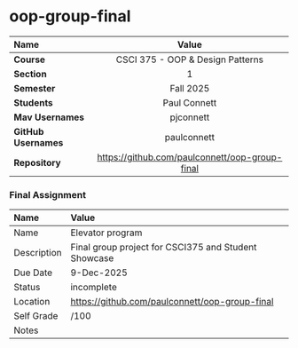 # oop-group-final

| Name                | Value                                              |
| :------------------ | :------------------------------------------------: |
| **Course**          | CSCI 375 - OOP & Design Patterns                   |
| **Section**         | 1                                                  |
| **Semester**        | Fall 2025                                          |
| **Students**        | Paul Connett | Parker Stacy                        |
| **Mav Usernames**   | pjconnett | pcstacy                                |
| **GitHub Usernames**| paulconnett | parkerStacy19                        |
| **Repository**      | https://github.com/paulconnett/oop-group-final     |


### Final Assignment

| Name        | Value                                                                           |
| :---------- | :------------------------------------------------------------------------------ |
| Name        | Elevator program                                                                |
| Description | Final group project for CSCI375 and Student Showcase                            |
| Due Date    | 9-Dec-2025                                                                      |
| Status      | incomplete                                                                      |
| Location    | https://github.com/paulconnett/oop-group-final                                  |
| Self Grade  | /100                                                                            |
| Notes       |                                                                                 |
